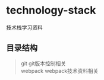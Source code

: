 # technology-stack
技术栈学习资料

目录结构
-------
  >git                     git版本控制相关<br>
  >webpack                 webpack技术资料相关
